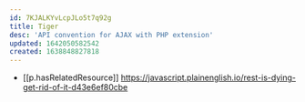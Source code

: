 ```yaml
---
id: 7KJALKYvLcpJLo5t7q92g
title: Tiger
desc: 'API convention for AJAX with PHP extension'
updated: 1642050582542
created: 1638848827818
---
```


- [[p.hasRelatedResource]] https://javascript.plainenglish.io/rest-is-dying-get-rid-of-it-d43e6ef80cbe
